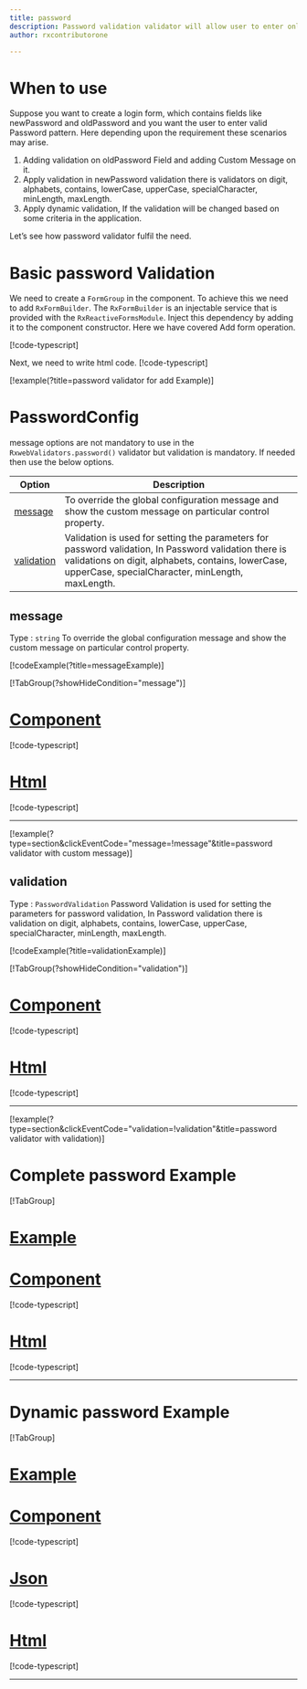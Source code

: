 ```yaml
---
title: password  
description: Password validation validator will allow user to enter only the input according to correct password validation format.
author: rxcontributorone

---
```

# When to use
Suppose you want to create a login form, which contains fields like newPassword and oldPassword and you want the user to enter valid Password pattern. Here depending upon the requirement these scenarios may arise.	
1. Adding validation on oldPassword Field and adding  Custom Message on it.
2. Apply validation in newPassword validation there is validators on digit, alphabets, contains, lowerCase, upperCase, specialCharacter, minLength, maxLength.
3. Apply dynamic validation, If the validation will be changed based on some criteria in the application.

Let’s see how password validator fulfil the need.

# Basic password Validation
We need to create a `FormGroup` in the component. To achieve this we need to add `RxFormBuilder`. The `RxFormBuilder` is an injectable service that is provided with the `RxReactiveFormsModule`. Inject this dependency by adding it to the component constructor.
Here we have covered Add form operation. 

[!code-typescript[](\assets\examples\reactive-form-validators\validators\password\add\password-add.component.ts?type=section)]

Next, we need to write html code.
[!code-typescript[](\assets\examples\reactive-form-validators\validators\password\add\password-add.component.html?type=section)]

[!example(?title=password validator for add Example)]
<app-password-add-validator></app-password-add-validator>

# PasswordConfig 
message options are not mandatory to use in the `RxwebValidators.password()` validator but validation is mandatory. If needed then use the below options.

|Option | Description |
|--- | ---- |
|[message](#message) | To override the global configuration message and show the custom message on particular control property. |
|[validation](#validation) | Validation is used for setting the parameters for password validation, In Password validation there is validations on digit, alphabets, contains, lowerCase, upperCase, specialCharacter, minLength, maxLength. |

## message 
Type :  `string` 
To override the global configuration message and show the custom message on particular control property.

[!codeExample(?title=messageExample)]

[!TabGroup(?showHideCondition="message")]
# [Component](#tab\messageComponent)
[!code-typescript[](\assets\examples\reactive-form-validators\validators\password\message\password-message.component.ts)]
# [Html](#tab\messageHtml)
[!code-typescript[](\assets\examples\reactive-form-validators\validators\password\message\password-message.component.html)]
***

[!example(?type=section&clickEventCode="message=!message"&title=password validator with custom message)]
<app-password-message-validator></app-password-message-validator>

## validation 
Type :  `PasswordValidation`
Password Validation is used for setting the parameters for password validation, In Password validation there is validation on digit, alphabets, contains, lowerCase, upperCase, specialCharacter, minLength, maxLength.

[!codeExample(?title=validationExample)]

[!TabGroup(?showHideCondition="validation")]
# [Component](#tab\validationComponent)
[!code-typescript[](\assets\examples\reactive-form-validators\validators\password\validation\password-validation.component.ts)]
# [Html](#tab\validationHtml)
[!code-typescript[](\assets\examples\reactive-form-validators\validators\password\validation\password-validation.component.html)]
***

[!example(?type=section&clickEventCode="validation=!validation"&title=password validator with validation)]
<app-password-validation-validator></app-password-validation-validator>

# Complete password Example
[!TabGroup]
# [Example](#tab\completeExample)
<app-password-complete-validator></app-password-complete-validator>
# [Component](#tab\completeComponent)
[!code-typescript[](\assets\examples\reactive-form-validators\validators\password\complete\password-complete.component.ts)]
# [Html](#tab\completeHtml)
[!code-typescript[](\assets\examples\reactive-form-validators\validators\password\complete\password-complete.component.html)]
***

# Dynamic password Example
[!TabGroup]
# [Example](#tab\dynamicExample)
<app-password-dynamic-validator></app-password-dynamic-validator>
# [Component](#tab\dynamicComponent)
[!code-typescript[](\assets\examples\reactive-form-validators\validators\password\dynamic\password-dynamic.component.ts)]
# [Json](#tab\dynamicjson)
[!code-typescript[](\assets\examples\reactive-form-validators\validators\password\dynamic\dynamic.json)]
# [Html](#tab\dynamicHtml)
[!code-typescript[](\assets\examples\reactive-form-validators\validators\password\dynamic\password-dynamic.component.html)]
***
